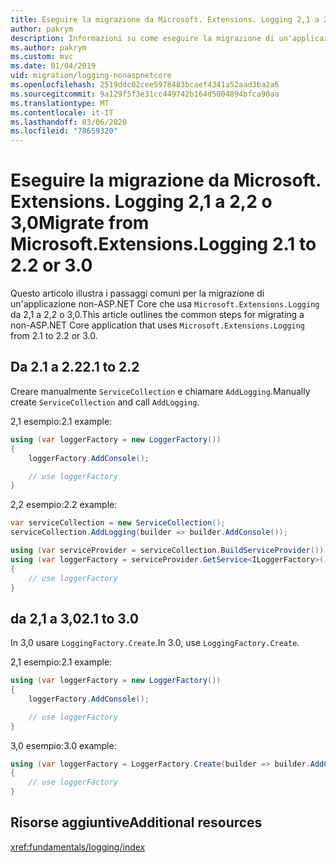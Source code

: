```yaml
---
title: Eseguire la migrazione da Microsoft. Extensions. Logging 2,1 a 2,2 o 3,0
author: pakrym
description: Informazioni su come eseguire la migrazione di un'applicazione non-ASP.NET Core che usa Microsoft. Extensions. Logging da 2,1 a 2,2 o 3,0.
ms.author: pakrym
ms.custom: mvc
ms.date: 01/04/2019
uid: migration/logging-nonaspnetcore
ms.openlocfilehash: 2519ddc02cee5978483bcaef4341a52aad3ba2a6
ms.sourcegitcommit: 9a129f5f3e31cc449742b164d5004894bfca90aa
ms.translationtype: MT
ms.contentlocale: it-IT
ms.lasthandoff: 03/06/2020
ms.locfileid: "78659320"
---
```

# <a name="migrate-from-microsoftextensionslogging-21-to-22-or-30"></a><span data-ttu-id="f3112-103">Eseguire la migrazione da Microsoft. Extensions. Logging 2,1 a 2,2 o 3,0</span><span class="sxs-lookup"><span data-stu-id="f3112-103">Migrate from Microsoft.Extensions.Logging 2.1 to 2.2 or 3.0</span></span>

<span data-ttu-id="f3112-104">Questo articolo illustra i passaggi comuni per la migrazione di un'applicazione non-ASP.NET Core che usa `Microsoft.Extensions.Logging` da 2,1 a 2,2 o 3,0.</span><span class="sxs-lookup"><span data-stu-id="f3112-104">This article outlines the common steps for migrating a non-ASP.NET Core application that uses `Microsoft.Extensions.Logging` from 2.1 to 2.2 or 3.0.</span></span>

## <a name="21-to-22"></a><span data-ttu-id="f3112-105">Da 2.1 a 2.2</span><span class="sxs-lookup"><span data-stu-id="f3112-105">2.1 to 2.2</span></span>

<span data-ttu-id="f3112-106">Creare manualmente `ServiceCollection` e chiamare `AddLogging`.</span><span class="sxs-lookup"><span data-stu-id="f3112-106">Manually create `ServiceCollection` and call `AddLogging`.</span></span>

<span data-ttu-id="f3112-107">2,1 esempio:</span><span class="sxs-lookup"><span data-stu-id="f3112-107">2.1 example:</span></span>

```csharp
using (var loggerFactory = new LoggerFactory())
{
    loggerFactory.AddConsole();

    // use loggerFactory
}
```

<span data-ttu-id="f3112-108">2,2 esempio:</span><span class="sxs-lookup"><span data-stu-id="f3112-108">2.2 example:</span></span>

```csharp
var serviceCollection = new ServiceCollection();
serviceCollection.AddLogging(builder => builder.AddConsole());

using (var serviceProvider = serviceCollection.BuildServiceProvider())
using (var loggerFactory = serviceProvider.GetService<ILoggerFactory>())
{
    // use loggerFactory
}
```

## <a name="21-to-30"></a><span data-ttu-id="f3112-109">da 2,1 a 3,0</span><span class="sxs-lookup"><span data-stu-id="f3112-109">2.1 to 3.0</span></span>

<span data-ttu-id="f3112-110">In 3,0 usare `LoggingFactory.Create`.</span><span class="sxs-lookup"><span data-stu-id="f3112-110">In 3.0, use `LoggingFactory.Create`.</span></span>

<span data-ttu-id="f3112-111">2,1 esempio:</span><span class="sxs-lookup"><span data-stu-id="f3112-111">2.1 example:</span></span>

```csharp
using (var loggerFactory = new LoggerFactory())
{
    loggerFactory.AddConsole();

    // use loggerFactory
}
```

<span data-ttu-id="f3112-112">3,0 esempio:</span><span class="sxs-lookup"><span data-stu-id="f3112-112">3.0 example:</span></span>

```csharp
using (var loggerFactory = LoggerFactory.Create(builder => builder.AddConsole()))
{
    // use loggerFactory
}
```

## <a name="additional-resources"></a><span data-ttu-id="f3112-113">Risorse aggiuntive</span><span class="sxs-lookup"><span data-stu-id="f3112-113">Additional resources</span></span>

<xref:fundamentals/logging/index>